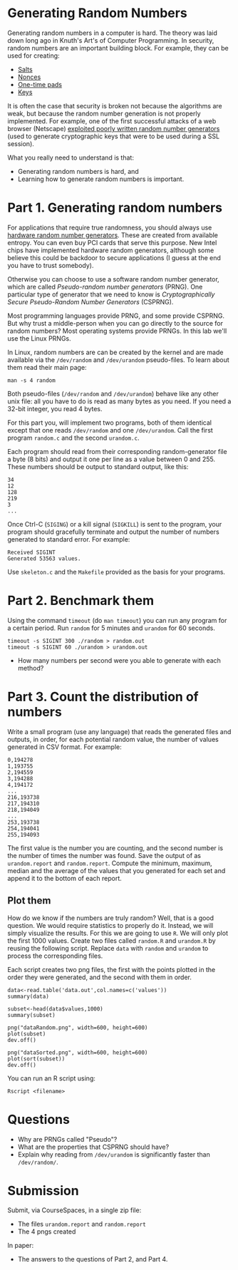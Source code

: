 # Generating Random Numbers #

Generating random numbers in a computer is hard. The theory was laid down long ago in Knuth's Art's of Computer Programming. In security, random numbers are an important building block. For example, they can be used for creating:

- [Salts](https://en.wikipedia.org/wiki/Salt_%28cryptography%29)
- [Nonces](https://en.wikipedia.org/wiki/Cryptographic_nonce)
- [One-time pads](https://en.wikipedia.org/wiki/One-time_pad)
- [Keys](https://en.wikipedia.org/wiki/Key_%28cryptography%29)

It is often the case that security is broken not because the algorithms are weak, but because the random number generation is not properly implemented. For example, one of the first successful attacks of a web browser (Netscape) [exploited poorly written random number generators](http://www.cs.berkeley.edu/~daw/papers/ddj-netscape.html) (used to generate cryptographic keys that were to be used during a SSL session).

What you really need to understand is that:

- Generating random numbers is hard, and
- Learning how to generate random numbers is important.

# Part 1. Generating random numbers #

For applications that require true randomness, you should always use [hardware random number generators](http://en.wikipedia.org/wiki/Hardware_random_number_generator). These are created from available entropy. You can even buy PCI cards that serve this purpose. New Intel chips have implemented hardware random generators, although some believe this could be backdoor to secure applications (I guess at the end you have to trust somebody).

Otherwise you can choose to use a software random number generator, which are called *Pseudo-random number generators* (PRNG).  One particular type of generator that we need to know is *Cryptographically Secure Pseudo-Random Number Generators* (CSPRNG).

Most programming languages provide PRNG, and some provide CSPRNG. But why trust a middle-person when you can go directly to the source for random numbers? Most operating systems provide PRNGs. In this lab we'll use the Linux PRNGs.

In Linux, random numbers are can be created by the kernel and are made available via the `/dev/random` and `/dev/urandom` pseudo-files. To learn about them read their main page:

`man -s 4 random`

Both pseudo-files (`/dev/random` and `/dev/urandom`) behave like any other unix file: all you have to do is read as many bytes as you need. If you need a 32-bit integer, you read 4 bytes.

For this part you, will implement two programs, both of them identical except that one reads `/dev/random` and one `/dev/urandom`. Call the first program `random.c` and the second `urandom.c`.

Each program should read from their corresponding random-generator file a byte (8 bits) and output it one per line as a value between 0 and 255. These numbers should be output to standard output, like this:

	34
	12
	128
	219
	3
	...

Once Ctrl-C (`SIGING`) or a kill signal (`SIGKILL`) is sent to the program, your program should gracefully terminate and output the number of numbers generated to standard error. For example:

	Received SIGINT
	Generated 53563 values.

Use `skeleton.c` and the `Makefile` provided as the basis for your programs. 

# Part 2. Benchmark them #

Using the command `timeout` (do `man timeout`) you can run any program for a certain period. Run `random` for 5 minutes and `urandom` for 60 seconds.

	timeout -s SIGINT 300 ./random > random.out 
	timeout -s SIGINT 60 ./urandom > urandom.out

- How many numbers per second were you able to generate with each method?

# Part 3. Count the distribution of numbers #

Write a small program (use any language) that reads the generated files and outputs, in order, for each potential random value, the number of values generated in CSV format. For example:

	0,194278
	1,193755
	2,194559
	3,194288
	4,194172
	...
	216,193738
	217,194310
	218,194049
	...
	253,193738
	254,194041
	255,194093

The first value is the number you are counting, and the second number is the number of times the number was found. Save the output of as `urandom.report` and `random.report`. Compute the minimum, maximum, median and the average of the values that you generated for each set and append it to the bottom of each report.

## Plot them ##

How do we know if the numbers are truly random? Well, that is a good question. We would require statistics to properly do it. Instead, we will simply visualize the results. For this we are going to use `R`. We will only plot the first 1000 values.  Create two files called `random.R` and `urandom.R` by reusing the following script. Replace `data` with `random` and `urandom` to process the corresponding files.

Each script creates two png files, the first with the points plotted in the order they were generated, and the second with them in order.

	data<-read.table('data.out',col.names=c('values'))
	summary(data)
	
	subset<-head(data$values,1000)
	summary(subset)
	
	png("dataRandom.png", width=600, height=600)
	plot(subset)
	dev.off()
	
	png("dataSorted.png", width=600, height=600)
	plot(sort(subset))
	dev.off()

You can run an R script using:

	Rscript <filename>

# Questions #

- Why are PRNGs called "Pseudo"?
- What are the properties that CSPRNG should have?
- Explain why reading from `/dev/urandom` is significantly faster than `/dev/random/`.

# Submission #

Submit, via CourseSpaces, in a single zip file:

- The files `urandom.report` and `random.report`
- The 4 pngs created

In paper:

- The answers to the questions of Part 2, and Part 4.
